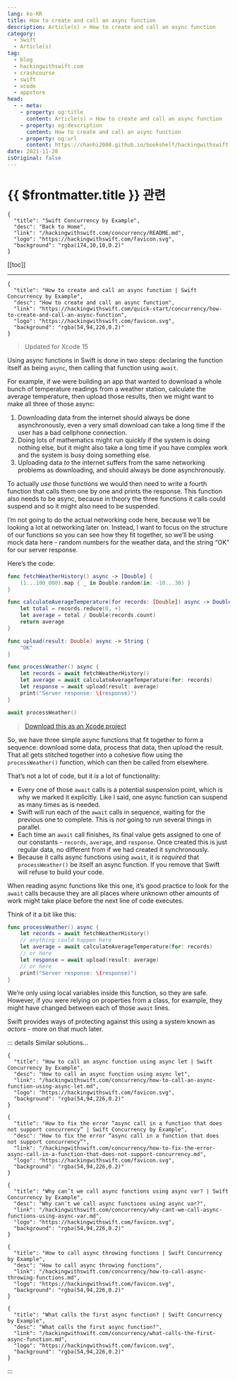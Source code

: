 ```yaml
---
lang: ko-KR
title: How to create and call an async function
description: Article(s) > How to create and call an async function
category:
  - Swift
  - Article(s)
tag: 
  - blog
  - hackingwithswift.com
  - crashcourse
  - swift
  - xcode
  - appstore
head:
  - - meta:
    - property: og:title
      content: Article(s) > How to create and call an async function
    - property: og:description
      content: How to create and call an async function
    - property: og:url
      content: https://chanhi2000.github.io/bookshelf/hackingwithswift.com/concurrency/how-to-create-and-call-an-async-function.html
date: 2021-11-28
isOriginal: false
---
```


# {{ $frontmatter.title }} 관련

```component VPCard
{
  "title": "Swift Concurrency by Example",
  "desc": "Back to Home",
  "link": "/hackingwithswift.com/concurrency/README.md",
  "logo": "https://hackingwithswift.com/favicon.svg",
  "background": "rgba(174,10,10,0.2)"
}
```

[[toc]]

---

```component VPCard
{
  "title": "How to create and call an async function | Swift Concurrency by Example",
  "desc": "How to create and call an async function",
  "link": "https://hackingwithswift.com/quick-start/concurrency/how-to-create-and-call-an-async-function", 
  "logo": "https://hackingwithswift.com/favicon.svg",
  "background": "rgba(54,94,226,0.2)"
}
```

> Updated for Xcode 15

Using async functions in Swift is done in two steps: declaring the function itself as being `async`, then calling that function using `await`. 

For example, if we were building an app that wanted to download a whole bunch of temperature readings from a weather station, calculate the average temperature, then upload those results, then we might want to make all three of those async:

1. Downloading data from the internet should always be done asynchronously, even a very small download can take a long time if the user has a bad cellphone connection.
2. Doing lots of mathematics might run quickly if the system is doing nothing else, but it might also take a long time if you have complex work and the system is busy doing something else.
3. Uploading data *to* the internet suffers from the same networking problems as downloading, and should always be done asynchronously.

To actually *use* those functions we would then need to write a fourth function that calls them one by one and prints the response. This function also needs to be async, because in theory the three functions it calls could suspend and so it might also need to be suspended.

I’m not going to do the actual networking code here, because we’ll be looking a lot at networking later on. Instead, I want to focus on the structure of our functions so you can see how they fit together, so we’ll be using mock data here - random numbers for the weather data, and the string “OK” for our server response.

Here’s the code:

```swift
func fetchWeatherHistory() async -> [Double] {
    (1...100_000).map { _ in Double.random(in: -10...30) }
}

func calculateAverageTemperature(for records: [Double]) async -> Double {
    let total = records.reduce(0, +)
    let average = total / Double(records.count)
    return average
}

func upload(result: Double) async -> String {
    "OK"
}

func processWeather() async {
    let records = await fetchWeatherHistory()
    let average = await calculateAverageTemperature(for: records)
    let response = await upload(result: average)
    print("Server response: \(response)")
}

await processWeather()
```

> [<FontIcon icon="fas fa-file-zipper"/>Download this as an Xcode project](https://hackingwithswift.com/files/projects/concurrency/how-to-create-and-call-an-async-function-1.zip)

So, we have three simple async functions that fit together to form a sequence: download some data, process that data, then upload the result. That all gets stitched together into a cohesive flow using the `processWeather()` function, which can then be called from elsewhere.

That’s not a lot of code, but it *is* a lot of functionality:

- Every one of those `await` calls is a potential suspension point, which is why we marked it explicitly. Like I said, one async function can suspend as many times as is needed.
- Swift will run each of the `await` calls in sequence, waiting for the previous one to complete. This is *not* going to run several things in parallel.
- Each time an `await` call finishes, its final value gets assigned to one of our constants - `records`, `average`, and `response`. Once created this is just regular data, no different from if we had created it synchronously.
- Because it calls async functions using `await`, it is *required* that `processWeather()` be itself an async function. If you remove that Swift will refuse to build your code.

When reading async functions like this one, it’s good practice to look for the `await` calls because they are all places where unknown other amounts of work might take place before the next line of code executes. 

Think of it a bit like this:

```swift
func processWeather() async {
    let records = await fetchWeatherHistory()
    // anything could happen here
    let average = await calculateAverageTemperature(for: records)
    // or here
    let response = await upload(result: average)
    // or here
    print("Server response: \(response)")
}
```

We’re only using local variables inside this function, so they are safe. However, if you were relying on properties from a class, for example, they might have changed between each of those `await` lines.

Swift provides ways of protecting against this using a system known as *actors* - more on that much later.

::: details Similar solutions…

```component VPCard
{
  "title": "How to call an async function using async let | Swift Concurrency by Example",
  "desc": "How to call an async function using async let",
  "link": "/hackingwithswift.com/concurrency/how-to-call-an-async-function-using-async-let.md",
  "logo": "https://hackingwithswift.com/favicon.svg",
  "background": "rgba(54,94,226,0.2)"
}
```

```component VPCard
{
  "title": "How to fix the error “async call in a function that does not support concurrency” | Swift Concurrency by Example",
  "desc": "How to fix the error “async call in a function that does not support concurrency”",
  "link": "/hackingwithswift.com/concurrency/how-to-fix-the-error-async-call-in-a-function-that-does-not-support-concurrency.md",
  "logo": "https://hackingwithswift.com/favicon.svg",
  "background": "rgba(54,94,226,0.2)"
}
```

```component VPCard
{
  "title": "Why can’t we call async functions using async var? | Swift Concurrency by Example",
  "desc": "Why can’t we call async functions using async var?",
  "link": "/hackingwithswift.com/concurrency/why-cant-we-call-async-functions-using-async-var.md",
  "logo": "https://hackingwithswift.com/favicon.svg",
  "background": "rgba(54,94,226,0.2)"
}
```

```component VPCard
{
  "title": "How to call async throwing functions | Swift Concurrency by Example",
  "desc": "How to call async throwing functions",
  "link": "/hackingwithswift.com/concurrency/how-to-call-async-throwing-functions.md",
  "logo": "https://hackingwithswift.com/favicon.svg",
  "background": "rgba(54,94,226,0.2)"
}
```

```component VPCard
{
  "title": "What calls the first async function? | Swift Concurrency by Example",
  "desc": "What calls the first async function?",
  "link": "/hackingwithswift.com/concurrency/what-calls-the-first-async-function.md",
  "logo": "https://hackingwithswift.com/favicon.svg",
  "background": "rgba(54,94,226,0.2)"
}
```

:::

